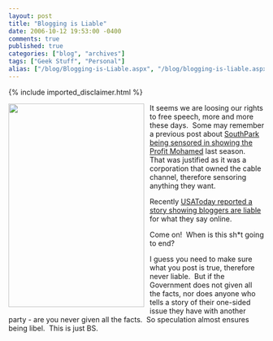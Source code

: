 ```yaml
---
layout: post
title: "Blogging is Liable"
date: 2006-10-12 19:53:00 -0400
comments: true
published: true
categories: ["blog", "archives"]
tags: ["Geek Stuff", "Personal"]
alias: ["/blog/Blogging-is-Liable.aspx", "/blog/blogging-is-liable.aspx"]
---
```

<!-- more -->
{% include imported_disclaimer.html %}
<p><img align="left" height="400" src="http://mattfitt.com/gallery2/d/21776-2/No_Free_Speech_1_web.jpg" style="padding-right: 8px; width: 267px; height: 400px" width="267" />It seems we are loosing our rights to free speech, more and more these days.&nbsp; Some may remember a previous post about <a href="/archive/2006/04/14/Death-to-Free-Speech_3A00_-Profit-Mohamed-removed-from-South-Park.aspx" target="_blank">SouthPark being sensored in showing the Profit Mohamed</a> last season.&nbsp; That was justified as it was a corporation that owned the cable channel, therefore sensoring anything they want.</p><p>Recently <a href="http://www.usatoday.com/tech/news/2006-10-02-bloggers-courts_x.htm" target="_blank">USAToday reported a story showing bloggers are liable</a> for what they say online.&nbsp; </p><p>Come on!&nbsp; When is this sh*t going to end?</p><p>I guess you need to make sure what you post is true, therefore never liable.&nbsp; But if the Government does not given all the facts, nor does anyone who tells a story of their one-sided issue they have with another party - are you never given all the facts.&nbsp; So speculation almost ensures being libel.&nbsp; This is just BS.</p>
